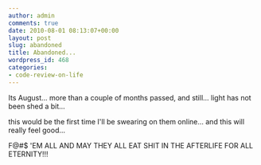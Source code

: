 ```yaml
---
author: admin
comments: true
date: 2010-08-01 08:13:07+00:00
layout: post
slug: abandoned
title: Abandoned...
wordpress_id: 468
categories:
- code-review-on-life
---
```


Its August... more than a couple of months passed, and still... light has not been shed a bit...

this would be the first time I'll be swearing on them online... and this will really feel good...

F@#$ 'EM ALL AND MAY THEY ALL EAT SHIT IN THE AFTERLIFE FOR ALL ETERNITY!!!
